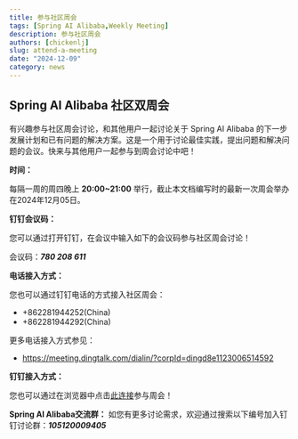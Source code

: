 ```yaml
---
title: 参与社区周会
tags: [Spring AI Alibaba,Weekly Meeting]
description: 参与社区周会
authors: [chickenlj]
slug: attend-a-meeting
date: "2024-12-09"
category: news
---
```


## Spring AI Alibaba 社区双周会

有兴趣参与社区周会讨论，和其他用户一起讨论关于 Spring AI Alibaba 的下一步发展计划和已有问题的解决方案。这是一个用于讨论最佳实践，提出问题和解决问题的会议。快来与其他用户一起参与到周会讨论中吧！

<!-- truncate -->


**时间：**

每隔一周的周四晚上 **20:00~21:00** 举行，截止本文档编写时的最新一次周会举办在2024年12月05日。

**钉钉会议码：**

您可以通过打开钉钉，在会议中输入如下的会议码参与社区周会讨论！

会议码：**_780 208 611_**

**电话接入方式：**

您也可以通过钉钉电话的方式接入社区周会：

- +862281944252(China)
- +862281944292(China)

更多电话接入方式参见：

- https://meeting.dingtalk.com/dialin/?corpId=dingd8e1123006514592

**钉钉接入方式：**

您也可以通过在浏览器中点击[此连接](https://meeting.dingtalk.com/j/B3q8eK5zZVk)参与周会！

**Spring AI Alibaba交流群：**
如您有更多讨论需求，欢迎通过搜索以下编号加入钉钉讨论群：**_105120009405_**
